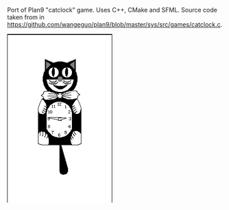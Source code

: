 Port of Plan9 "catclock" game. Uses C++, CMake and SFML.
Source code taken from in https://github.com/wangeguo/plan9/blob/master/sys/src/games/catclock.c.

![img.png](img.png)